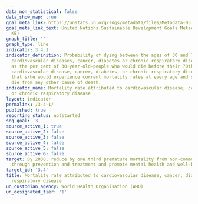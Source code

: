 ```yaml
---
data_non_statistical: false
data_show_map: true
goal_meta_link: https://unstats.un.org/sdgs/metadata/files/Metadata-03-04-01.pdf
goal_meta_link_text: United Nations Sustainable Development Goals Metadata (PDF 72.6
  KB)
graph_title: ''
graph_type: line
indicator: 3.4.1
indicator_definition: Probability of dying between the ages of 30 and 70 years from
  cardiovascular diseases, cancer, diabetes or chronic respiratory diseases, defined
  as the per cent of 30-year-old-people who would die before their 70th birthday from
  cardiovascular disease, cancer, diabetes, or chronic respiratory disease, assuming
  that s/he would experience current mortality rates at every age and s/he would not
  die from any other cause of death.
indicator_name: Mortality rate attributed to cardiovascular disease, cancer, diabetes
  or chronic respiratory disease
layout: indicator
permalink: /3-4-1/
published: true
reporting_status: notstarted
sdg_goal: '3'
source_active_1: true
source_active_2: false
source_active_3: false
source_active_4: false
source_active_5: false
source_active_6: false
target: By 2030, reduce by one third premature mortality from non-communicable diseases
  through prevention and treatment and promote mental health and well-being
target_id: '3.4'
title: Mortality rate attributed to cardiovascular disease, cancer, diabetes or chronic
  respiratory disease
un_custodian_agency: World Health Organisation (WHO)
un_designated_tier: '1'
---
```

